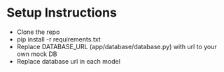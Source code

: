 # Setup Instructions
- Clone the repo 
- pip install -r requirements.txt
- Replace DATABASE_URL (app/database/database.py) with url to your own mock DB
- Replace database url in each model
